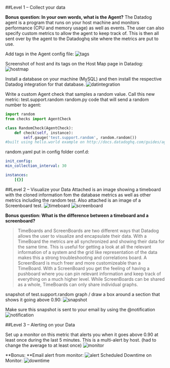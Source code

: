 ##Level 1 – Collect your data


**Bonus question: In your own words, what is the Agent?**
The Datadog agent is a program that runs on your host machine and monitors performance (CPU and memory usage) as well as events. The user can also specify custom metrics to allow the agent to keep track of. This is then all sent over by the agent to the Datadoghq site where the metrics are put to use.

Add tags in the Agent config file:
![tags](https://cloud.githubusercontent.com/assets/4193161/18540832/5feb86cc-7aef-11e6-89cf-7ff555504933.png)


Screenshot of host and its tags on the Host Map page in Datadog:
![hostmap](https://cloud.githubusercontent.com/assets/4193161/18540876/a9c80cf2-7aef-11e6-975d-130b34fabf13.png)


Install a database on your machine (MySQL) and then install the respective Datadog integration for that database.
![datintegration](https://cloud.githubusercontent.com/assets/4193161/18540896/c93aaf0e-7aef-11e6-8c86-b995020ac30a.png)

Write a custom Agent check that samples a random value. Call this new metric: test.support.random
random.py code that will send a random number to agent:
```python
import random
from checks import AgentCheck

class RandomCheck(AgentCheck):
    def check(self, instance):
        self.gauge('test.support.random', random.random())
#built using hello.world example on http://docs.datadoghq.com/guides/agent_checks/
```

random.yaml put in config folder conf.d:
```yaml
init_config:
min_collection_interval: 30

instances:
    [{}]
```




##Level 2 – Visualize your Data 
Attached is an image showing a timeboard with the cloned information fom the database metrics as well as other metrics including the random test. Also attached is an image of a Screenboard test. 
![timeboard](https://cloud.githubusercontent.com/assets/4193161/18540986/49b7499e-7af0-11e6-8c6b-9c4ffbdfa792.png)
![screenboard](https://cloud.githubusercontent.com/assets/4193161/18540990/4f92370c-7af0-11e6-933e-9aa1425f6a63.png)


**Bonus question: What is the difference between a timeboard and a screenboard?**
>TimeBoards and ScreenBoards are two different ways that Datadog allows the user to visualize and encapsulate their data. With a TimeBoard the metrics are all synchronized and showing their data for the same time. This is useful for getting a look at all the relevant information of a system and the grid like representation of the data makes this a strong troubleshooting and correlations board. A ScreenBoard is much freer and more customizeable than a TimeBoard. With a ScreenBoard you get the feeling of having a pushboard where you can pin relevant information and keep track of everything on a much higher level. While ScreenBoards can be shared as a whole, TimeBoards can only share individual graphs.

snapshot of test.support.random graph / draw a box around a section that shows it going above 0.90:
![snapshot](https://cloud.githubusercontent.com/assets/4193161/18541013/7b1d681a-7af0-11e6-895f-c4c34a6438f2.png)

Make sure this snapshot is sent to your email by using the @notification
![notification](https://cloud.githubusercontent.com/assets/4193161/18541017/7d75e8bc-7af0-11e6-895a-ec04f258dad7.png)


##Level 3 – Alerting on your Data

Set up a monitor on this metric that alerts you when it goes above 0.90 at least once during the last 5 minutes. This is a multi-alert by host. (had to change the average to at least once)
![monitor](https://cloud.githubusercontent.com/assets/4193161/18541037/ac4cf22a-7af0-11e6-9dfd-8aa4a722d428.png)

**Bonus: **Email alert from monitor:
![alert](https://cloud.githubusercontent.com/assets/4193161/18541040/afbfb14a-7af0-11e6-816d-e7e85b2972f0.png)
Scheduled Downtime on Monitor:
![downtime](https://cloud.githubusercontent.com/assets/4193161/18541046/b579477c-7af0-11e6-9ede-3586a536f400.png)


